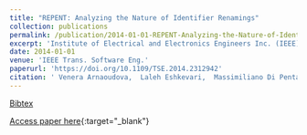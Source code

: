 ```yaml
---
title: "REPENT: Analyzing the Nature of Identifier Renamings"
collection: publications
permalink: /publication/2014-01-01-REPENT-Analyzing-the-Nature-of-Identifier-Renamings
excerpt: 'Institute of Electrical and Electronics Engineers Inc. (IEEE), Los Alamitos, CA, USA, Scopus ID: 2-s2.0-84901065451, Cited by: 27'
date: 2014-01-01
venue: 'IEEE Trans. Software Eng.'
paperurl: 'https://doi.org/10.1109/TSE.2014.2312942'
citation: ' Venera Arnaoudova,  Laleh Eshkevari,  Massimiliano Di Penta,  Rocco Oliveto,  Giuliano Antoniol,  Yann-Ga&quot;el Gu&apos;eh&apos;eneuc, &quot;REPENT: Analyzing the Nature of Identifier Renamings.&quot; IEEE Trans. Software Eng., 2014.'
---
```

[Bibtex](https://dblp.org/rec/bib/journals/tse/ArnaoudovaEPOAG14)

[Access paper here](https://doi.org/10.1109/TSE.2014.2312942){:target="_blank"}
